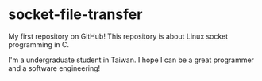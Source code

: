 # socket-file-transfer
My first repository on GitHub! This repository is about Linux socket programming in C. 

I'm a undergraduate student in Taiwan. I hope I can be a great programmer and a software engineering!
